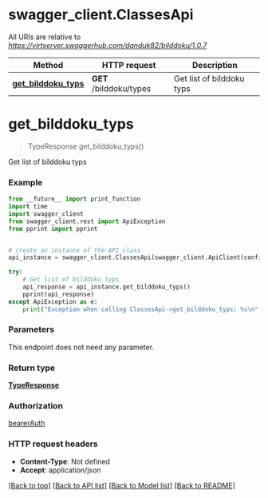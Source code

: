 # swagger_client.ClassesApi

All URIs are relative to *https://virtserver.swaggerhub.com/danduk82/bilddoku/1.0.7*

| Method                                                   | HTTP request            | Description               |
| -------------------------------------------------------- | ----------------------- | ------------------------- |
| [**get_bilddoku_typs**](ClassesApi.md#get_bilddoku_typs) | **GET** /bilddoku/types | Get list of bilddoku typs |

# **get_bilddoku_typs**

> TypeResponse get_bilddoku_typs()

Get list of bilddoku typs

### Example

```python
from __future__ import print_function
import time
import swagger_client
from swagger_client.rest import ApiException
from pprint import pprint


# create an instance of the API class
api_instance = swagger_client.ClassesApi(swagger_client.ApiClient(configuration))

try:
    # Get list of bilddoku typs
    api_response = api_instance.get_bilddoku_typs()
    pprint(api_response)
except ApiException as e:
    print("Exception when calling ClassesApi->get_bilddoku_typs: %s\n" % e)
```

### Parameters

This endpoint does not need any parameter.

### Return type

[**TypeResponse**](TypeResponse.md)

### Authorization

[bearerAuth](../README.md#bearerAuth)

### HTTP request headers

- **Content-Type**: Not defined
- **Accept**: application/json

[[Back to top]](#) [[Back to API list]](../README.md#documentation-for-api-endpoints) [[Back to Model list]](../README.md#documentation-for-models) [[Back to README]](../README.md)
